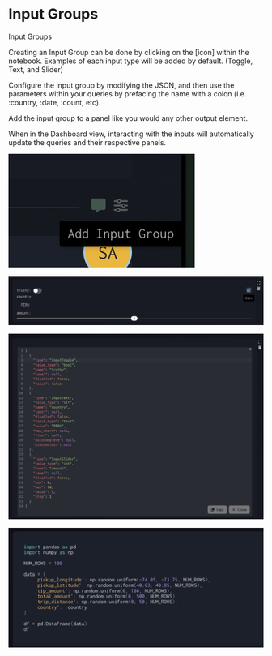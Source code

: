 # Input Groups

Input Groups

Creating an Input Group can be done by clicking on the [icon] within the notebook. Examples of each input type will be added by default. (Toggle, Text, and Slider)

Configure the input group by modifying the JSON, and then use the parameters within your queries by prefacing the name with a colon (i.e. :country, :date, :count, etc).

Add the input group to a panel like you would any other output element.

When in the Dashboard view, interacting with the inputs will automatically update the queries and their respective panels.

![Input Group Icon](./images/user/031_Input_Groups_1.png)

![Input Group Configuration](./images/user/031_Input_Groups_2.png)

![Input Group in Notebook](./images/user/031_Input_Groups_3.png)

![Input Group in Dashboard](./images/user/031_Input_Groups_4.png)

